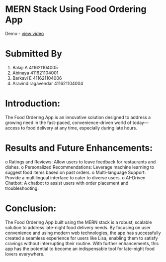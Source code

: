 # MERN Stack Using Food Ordering App
Demo - <a href="https://drive.google.com/file/d/1PBC1hdu42HM1q2354UqWDyuaT_f0m55x/view?usp=sharing">view video</a>

# Submitted By
1. Balaji A 411621104005
2. Abinaya 411621104001
3. Barkavi E 411621104006
4. Aravind ragavendar 411621104004

# Introduction:
The Food Ordering App is an innovative solution designed to address a growing need in the fast-paced, convenience-driven world of today—access to food delivery at any time, especially during late hours. 

# Results and Future Enhancements:
o	Ratings and Reviews: Allow users to leave feedback for restaurants and dishes.
o	Personalized Recommendations: Leverage machine learning to suggest food items based on past orders.
o	Multi-language Support: Provide a multilingual interface to cater to diverse users.
o	AI-Driven Chatbot: A chatbot to assist users with order placement and troubleshooting.

# Conclusion:
The Food Ordering App built using the MERN stack is a robust, scalable solution to address late-night food delivery needs. By focusing on user convenience and using modern web technologies, the app has successfully created a seamless experience for users like Lisa, enabling them to satisfy cravings without interrupting their routine. With further enhancements, this app has the potential to become an indispensable tool for late-night food lovers everywhere.




